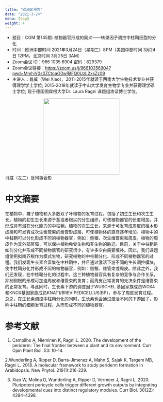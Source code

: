 ```yaml
---
title: "欧洲区预告"
date: "2021-3-24"
menu: [top]
weight: 4
---
```


- 题目：CGM 第145期: 植物器官形成的奥义——转录因子调控中柱鞘细胞的分化
- 时间：欧洲中部时间 2021年3月24日（星期三）8PM（美国中部时间 3月24日 12PM，北京时间 3月25日 3AM）
- Zoom会议 ID：966 1035 6904 密码：829379 
- Zoom会议链接：https://zoom.us/j/96610356904?pwd=MmhiV0s0ZCtoaG0wRjlFQ0UzL2xsZz09
- 主讲人：肖威（Wei Xiao），2011-2015年就读于西南大学生物技术专业并获得理学学士学位; 2015-2018年就读于中山大学发育生物学专业并获得理学硕士学位; 现于德国图宾根大学Dr. Laura Ragni 课题组攻读博士学位。

<div align="center">
<img src="https://i.ibb.co/C8NkntZ/1.png" height=250>
</div>
肖威（左二）及同事合影

# 中文摘要

在植物中，裸子植物和大多数双子叶植物的发育过程，包括了初生生长和次生生长。植物的初生生长来源于茎或者根尖的分生组织，可使植物器官的长度增加，并形成具有潜在分化能力的中柱鞘。植物的次生生长，来源于可发育成周皮的栓木形成层和可发育成次生维管束的维管形成层，可使植物体的直径逐年增加。植物中的中柱鞘可以分化形成不同的植物器官，例如：侧根、次生维管束和周皮。植物的周皮作为其外部屏障，可以保护植物免受生物和非生物的胁迫。目前，关于中柱鞘是如何分化并形成不同植物器官的研究很少，有许多空白需要填补。因此，我们课题组使用拟南芥根作为模式生物，研究植物的中柱鞘分化、形成不同植物器官的过程。我们发现生长素会富集在中柱鞘中，并且通过激活下游不同的生长调控模块，使中柱鞘分化并形成不同的植物器官，例如：侧根、维管束或周皮。除此之外，我们还发现，在中柱鞘分化的过程中，这三种植物器官具有复杂的竞争与合作关系，抑制侧根的形成可加速周皮和维管束的发育；而周皮正常发育的先决条件是维管束的正常发育。与此同时，生长素下游的调控因子WUSCHEL 基因家族成员WOX4和KNOX基因家族成员KNAT1/BREVIPEDICELLUS(BP），参与了周皮发育过程。总之，在生长素调控中柱鞘分化的同时，生长素也会通过激活不同的下游因子，影响中柱鞘的细胞发育过程，从而形成不同的植物器官。



# 参考文献

1. Campilho A, Nieminen K, Ragni L. 2020. The development of the periderm: The final frontier between a plant and its environment. Curr Opin Plant Biol. 53: 10-14.

2.Wunderling A, Ripper D, Barra-Jimenez A, Mahn S, Sajak K, Targem MB, Ragni L. 2018. A molecular framework to study periderm formation in Arabidopsis. New Phytol. 219(1):216-229.

3. Xiao W, Molina D, Wunderling A, Ripper D, Vermeer J, Ragni L. 2020. Pluripotent pericycle cells trigger different growth outputs by integrating developmental cues into distinct regulatory modules. Curr Biol. 30(22): 4384-4398.



